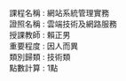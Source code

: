 課程名稱 : 網站系統管理實務 <BR>
證照名稱 : 雲端技術及網路服務 <BR>
授課教師 : 賴正男 <BR>
重要程度 : 因人而異 <BR>
類別歸類 : 技術類 <br>
點數計算 : 1點
